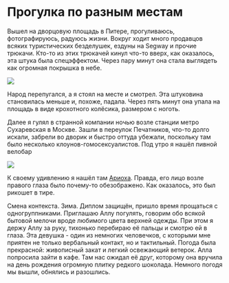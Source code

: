 Прогулка по разным местам
=========================

Вышел на дворцовую площадь в Питере, прогуливаюсь, фотографируюсь, радуюсь жизни. Вокруг ходит много продавцов всяких туристических безделушек, ездуны на Segway и прочие трюкачи. Кто-то из этих трюкачей кинул что-то вверх, как оказалось, эта штука была спецэффектом. Через пару минут она стала выглядеть как огромная покрышка в небе.

![](http://wasteland.it-the-drote.tk/picdump/big_fucking_tire.png)

Народ перепугался, а я стоял на месте и смотрел. Эта штуковина становилась меньше и, похоже, падала. Через пять минут она упала на площадь в виде крохотного колёсика, размером с ноготь.

Далее я гулял в странной компании ночью возле станции метро Сухаревская в Москве. Зашли в переулок Печатников, что-то долго искали, забрели во дворик и быстро оттуда убежали, поскольку там было несколько клоунов-гомосексуалистов. Под утро я нашёл пивной велобар

![](http://wasteland.it-the-drote.tk/picdump/bierbike.jpg)

К своему удивлению я нашёл там [Ариоха](http://juick.com/Arioch/). Правда, его лицо возле правого глаза было почему-то обезображено. Как оказалось, это был рикошет в тире.

Смена контекста. Зима. Диплом защищён, пришло время прощаться с одногруппниками. Приглашаю Аллу погулять, говорим обо всякой бытовой мелочи вроде любимого цвета верхней одежды. При этом я держу Аллу за руку, тихонько перебираю её пальцы и смотрю ей в глаза. Эта девушка - один из немногих человечков, с которыми мне приятен не только вербальный контакт, но и тактильный. Погода была прекрасной: живописный закат и легкий освежающий ветерок. Алла попросила зайти в кафе. Там нас ожидал её друг, которому она вручила на день рождения огромную плитку редкого шоколада. Немного погодя мы вышли, обнялись и разошлись.
